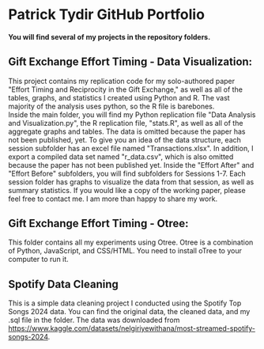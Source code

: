 # Patrick Tydir GitHub Portfolio

#### You will find several of my projects in the repository folders.

## Gift Exchange Effort Timing - Data Visualization:
This project contains my replication code for my solo-authored paper "Effort Timing and Reciprocity in the Gift Exchange," as well as all of the tables, graphs, and statistics I created using Python and R. The vast majority of the analysis uses python, so the R file is barebones.  
Inside the main folder, you will find my Python replication file "Data Analysis and Visualization.py", the R replication file, "stats.R", as well as all of the aggregate graphs and tables. 
The data is omitted because the paper has not been published, yet. To give you an idea of the data structure, each session subfolder has an excel file named "Transactions.xlsx". In addition, I export a compiled data set named "r_data.csv", which is also omitted because the paper has not been published yet.
Inside the "Effort After" and "Effort Before" subfolders, you will find subfolders for Sessions 1-7. Each session folder has graphs to visualize the data from that session, as well as summary statistics. 
If you would like a copy of the working paper, please feel free to contact me. I am more than happy to share my work.

## Gift Exchange Effort Timing - Otree:
This folder contains all my experiments using Otree. Otree is a combination of Python, JavaScript, and CSS/HTML. You need to install oTree to your computer to run it.

## Spotify Data Cleaning

This is a simple data cleaning project I conducted using the Spotify Top Songs 2024 data. You can find the original data, the cleaned data, and my .sql file in the folder. The data was downloaded from https://www.kaggle.com/datasets/nelgiriyewithana/most-streamed-spotify-songs-2024.

